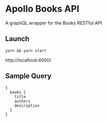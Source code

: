 # Apollo Books API

A graphQL wrapper for the Books RESTful API

## Launch

```
yarn && yarn start
```

http://localhost:4000/

## Sample Query

```
{
  books {
    title
    authors
    description
  }
}
```
